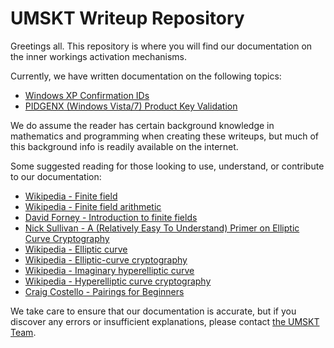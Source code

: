 # UMSKT Writeup Repository

Greetings all. This repository is where you will find our documentation on the inner workings activation mechanisms. 

Currently, we have written documentation on the following topics:

- [Windows XP Confirmation IDs](./ConfID.md)
- [PIDGENX (Windows Vista/7) Product Key Validation](./PIDGENX.md)

We do assume the reader has certain background knowledge in mathematics and programming when creating these writeups, but much of this background info is readily available on the internet.

Some suggested reading for those looking to use, understand, or contribute to our documentation:

- [Wikipedia - Finite field](https://en.wikipedia.org/wiki/Finite_field)
- [Wikipedia - Finite field arithmetic](https://en.wikipedia.org/wiki/Finite_field_arithmetic)
- [David Forney - Introduction to finite fields](http://web.stanford.edu/~marykw/classes/CS250_W18/readings/Forney_Introduction_to_Finite_Fields.pdf)
- [Nick Sullivan - A (Relatively Easy To Understand) Primer on Elliptic Curve Cryptography](https://blog.cloudflare.com/a-relatively-easy-to-understand-primer-on-elliptic-curve-cryptography/)
- [Wikipedia - Elliptic curve](https://en.wikipedia.org/wiki/Elliptic_curve)
- [Wikipedia - Elliptic-curve cryptography](https://en.wikipedia.org/wiki/Elliptic-curve_cryptography)
- [Wikipedia - Imaginary hyperelliptic curve](https://en.wikipedia.org/wiki/Imaginary_hyperelliptic_curve)
- [Wikipedia - Hyperelliptic curve cryptography](https://en.wikipedia.org/wiki/Hyperelliptic_curve_cryptography)
- [Craig Costello - Pairings for Beginners](https://static1.squarespace.com/static/5fdbb09f31d71c1227082339/t/5ff394720493bd28278889c6/1609798774687/PairingsForBeginners.pdf)

We take care to ensure that our documentation is accurate, but if you discover any errors or insufficient explanations, please contact [the UMSKT Team](https://umskt.zulipchat.com/).
